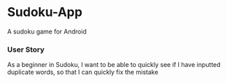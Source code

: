 # Sudoku-App
A sudoku game for Android

### User Story
As a beginner in Sudoku, I want to be able to quickly see if I have inputted duplicate words, so that I can quickly fix the mistake